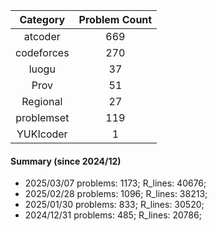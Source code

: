 | Category      | Problem Count |
|:-----------:|:--------:|
|atcoder | 669|
|codeforces | 270|
|luogu | 37|
|Prov | 51|
|Regional | 27|
|problemset | 119|
|YUKIcoder | 1|

#### Summary (since 2024/12)
- 2025/03/07   problems: 1173;   R_lines: 40676;
- 2025/02/28   problems: 1096;   R_lines: 38213;
- 2025/01/30   problems: 833;   R_lines: 30520;
- 2024/12/31   problems: 485;   R_lines: 20786;